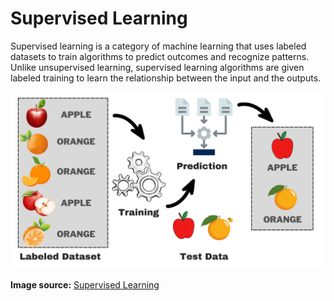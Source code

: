# Supervised Learning

Supervised learning is a category of machine learning that uses labeled datasets to train algorithms to predict outcomes and recognize patterns. Unlike unsupervised learning, supervised learning algorithms are given labeled training to learn the relationship between the input and the outputs. 


![Supervised Learning](Images/Supervised_Learning.jpeg)

**Image source:** [Supervised Learning](https://www.kdnuggets.com/understanding-supervised-learning-theory-and-overview)
